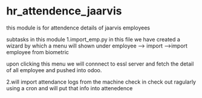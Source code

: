 # hr_attendence_jaarvis


this module is for attendence details of jaarvis employees


subtasks in this module 
1.import_emp.py in this file we have created a wizard
by which a menu will shown under employee --> import
-->import employee from biometric 

upon clicking this menu we  will connnect to essl server 
and fetch the detail of all employee
and pushed into odoo.

2.will import attendance logs from the machine check in check out ragularly using a cron and will put that info into attenedence 
